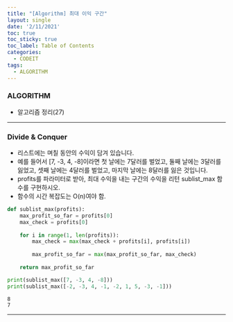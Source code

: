 ```yaml
---
title: "[Algorithm] 최대 이익 구간"
layout: single
date: '2/11/2021'
toc: true
toc_sticky: true
toc_label: Table of Contents
categories:
  - CODEIT
tags:
  - ALGORITHM
---
```


### ALGORITHM
* 알고리즘 정리(27)

---

### Divide & Conquer
* 리스트에는 며칠 동안의 수익이 담겨 있습니다.
* 예를 들어서 [7, -3, 4, -8]이라면 첫 날에는 7달러를 벌었고, 둘째 날에는 3달러를 잃었고, 셋째 날에는 4달러를 벌었고, 마지막 날에는 8달러를 잃은 것입니다.
* profits를 파라미터로 받아, 최대 수익을 내는 구간의 수익을 리턴 sublist_max 함수를 구현하시오.
* 함수의 시간 복잡도는 O(n)여야 함.


```python
def sublist_max(profits):
    max_profit_so_far = profits[0]
    max_check = profits[0]
    
    for i in range(1, len(profits)):
        max_check = max(max_check + profits[i], profits[i])
        
        max_profit_so_far = max(max_profit_so_far, max_check)
    
    return max_profit_so_far

print(sublist_max([7, -3, 4, -8]))
print(sublist_max([-2, -3, 4, -1, -2, 1, 5, -3, -1]))
```

    8
    7

---